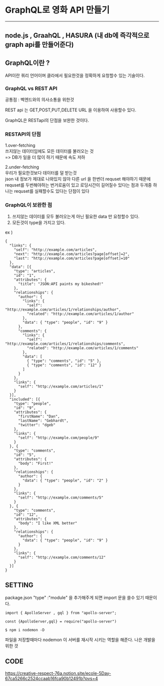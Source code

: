 # GraphQL로 영화 API 만들기

---
node.js , GraahQL , HASURA (내 db에 즉각적으로 graph api를 만들어준다)
---

## GraphQL이란 ?
API이란 쿼리 언어이며 클라에서 필요한것을 정확하게 요청할수 있는 기술이다.

### GraphQL vs REST API
공통점 : 벡엔드와의 의사소통을 위한것

REST api 는 GET,POST,PUT,DELETE 
URL 을 이용하여 사용할수 있다.

GraphQL은 RESTapi의 단점을 보완한 것이다.

### RESTAPI의 단점    
1.over-fetching    
쓰지않는 데이터임에도 모든 데이터를 불러오는 것    
=> DB가 일을 더 많이 하기 때문에 속도 저하    

2.under-fetching     
우리가 필요한것보다 데이터를 덜 받는것     
json 내 정보가 제대로 나와있지 않아 다른 url 을 한번더 requset 해야하기 때문에 requset를 두번해야하는 번거로움이 있고 로딩시간이 길어질수 있다는 점과 두개중 하나는 requset를 실패할수도 있다는 단점이 있다    

### GraphQL이 보완한 점
1. 쓰지않는 데이터를 모두 불러오는게 아닌 필요한 data 만 요청할수 있다.
2. 모든것이 type을 가지고 있다.


ex )   
```
{
  "links": {
    "self": "http://example.com/articles",
    "next": "http://example.com/articles?page[offset]=2",
    "last": "http://example.com/articles?page[offset]=10"
  },
  "data": [{
    "type": "articles",
    "id": "1",
    "attributes": {
      "title": "JSON:API paints my bikeshed!"
    },
    "relationships": {
      "author": {
        "links": {
          "self": "http://example.com/articles/1/relationships/author",
          "related": "http://example.com/articles/1/author"
        },
        "data": { "type": "people", "id": "9" }
      },
      "comments": {
        "links": {
          "self": "http://example.com/articles/1/relationships/comments",
          "related": "http://example.com/articles/1/comments"
        },
        "data": [
          { "type": "comments", "id": "5" },
          { "type": "comments", "id": "12" }
        ]
      }
    },
    "links": {
      "self": "http://example.com/articles/1"
    }
  }],
  "included": [{
    "type": "people",
    "id": "9",
    "attributes": {
      "firstName": "Dan",
      "lastName": "Gebhardt",
      "twitter": "dgeb"
    },
    "links": {
      "self": "http://example.com/people/9"
    }
  }, {
    "type": "comments",
    "id": "5",
    "attributes": {
      "body": "First!"
    },
    "relationships": {
      "author": {
        "data": { "type": "people", "id": "2" }
      }
    },
    "links": {
      "self": "http://example.com/comments/5"
    }
  }, {
    "type": "comments",
    "id": "12",
    "attributes": {
      "body": "I like XML better"
    },
    "relationships": {
      "author": {
        "data": { "type": "people", "id": "9" }
      }
    },
    "links": {
      "self": "http://example.com/comments/12"
    }
  }]
}
```
## SETTING   

package.json
"type" :"module" 을 추가해주게 되면 import 문을 쓸수 있기 때문이다.
```
import { ApolloServer , gql } from "apollo-server";

const {ApolloServer,gql} = require("apollo-server")

```
```
$ npm i nodemon -D 
```
파일을 저장할때마다 nodemon 이 서버를 재시작 시키는 역할을 해준다. 나은 개발을 위한 것   

## CODE




https://creative-respect-76a.notion.site/ecole-5Day-67ca5266c2524ccaab16fca90b12491b?pvs=4
